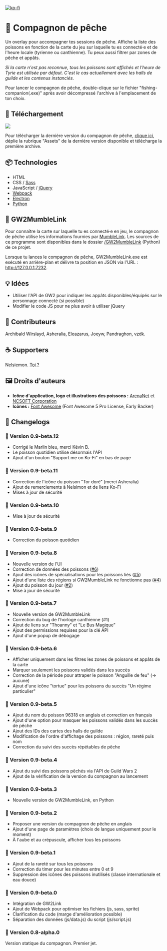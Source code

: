 [![ko-fi](https://ko-fi.com/img/githubbutton_sm.svg)](https://ko-fi.com/thoanny)

# 🎣 Compagnon de pêche

Un overlay pour accompagner tes sessions de pêche. Affiche la liste des poissons en fonction de la carte du jeu sur laquelle tu es connecté·e et de l'heure locale (tyrienne ou canthienne). Tu peux aussi filtrer par zones de pêche et appâts.

*Si la carte n'est pas reconnue, tous les poissons sont affichés et l'heure de Tyrie est utilisée par défaut. C'est le cas actuellement avec les halls de guilde et les contenus instanciés.*

Pour lancer le compagnon de pêche, double-clique sur le fichier "fishing-companion(.exe)" après avoir décompressé l'archive à l'emplacement de ton choix.

## 💾 Téléchargement

[![](https://img.shields.io/github/downloads/thoanny/fishing-companion/total?style=for-the-badge)](https://github.com/thoanny/fishing-companion/releases)

Pour télécharger la dernière version du compagnon de pêche, [clique ici](https://github.com/thoanny/fishing-companion/releases), déplie la rubrique "Assets" de la dernière version disponible et télécharge la première archive.

## 📦 Technologies

* HTML
* CSS / [Sass](https://sass-lang.com/)
* JavaScript / [jQuery](https://jquery.com/)
* [Webpack](https://webpack.js.org/)
* [Electron](https://www.electronjs.org/)
* [Python](https://www.python.org/)

## 🐉 GW2MumbleLink

Pour connaître la carte sur laquelle tu es connecté·e en jeu, le compagnon de pêche utilise les informations fournies par [MumbleLink](https://wiki.guildwars2.com/wiki/API:MumbleLink). Les sources de ce programme sont disponibles dans le dossier [/GW2MumbleLink](https://github.com/thoanny/fishing-companion/tree/main/GW2MumbleLink) (Python) de ce projet.

Lorsque tu lances le compagnon de pêche, GW2MumbleLink.exe est exécuté en arrière-plan et délivre ta position en JSON via l'URL : http://127.0.0.1:7232.

## 💡 Idées

* Utiliser l'API de GW2 pour indiquer les appâts disponibles/équipés sur le personnage connecté (si possible)
* Modifier le code JS pour ne plus avoir à utiliser jQuery

## 💃 Contributeurs

Archibald Wirslayd, Asheralia, Eleazarus, Joeyw, Pandraghon, vzdk.

## ☕ Supporters

Nelsiemon. [Toi ?](https://ko-fi.com/thoanny)

## 🖼️ Droits d'auteurs

* **Icône d'application, logo et illustrations des poissons :** [ArenaNet](https://www.arena.net/) et [NCSOFT Corporation](https://ncsoft.com/)
* **Icônes :** [Font Awesome](https://fontawesome.com/) (Font Awesome 5 Pro License, Early Backer)

## 📝 Changelogs

### 🔹 Version 0.9-beta.12

* Corrigé le Marlin bleu, merci Kévin B.
* Le poisson quotidien utilise désormais l'API
* Ajout d'un bouton "Support me on Ko-Fi" en bas de page

### 🔹 Version 0.9-beta.11

* Correction de l'icône du poisson "Tor doré" (merci Asheralia)
* Ajout de remerciements à Nelsimon et de liens Ko-Fi
* Mises à jour de sécurité

### 🔹 Version 0.9-beta.10

* Mise à jour de sécurité

### 🔹 Version 0.9-beta.9

* Correction du poisson quotidien

### 🔹 Version 0.9-beta.8

* Nouvelle version de l'UI
* Correction de données des poissons ([#6](https://github.com/thoanny/fishing-companion/issues/6))
* Ajout des icônes de spécialisations pour les poissons liés ([#5](https://github.com/thoanny/fishing-companion/issues/5))
* Ajout d'une liste des régions si GW2MumbleLink ne fonctionne pas ([#4](https://github.com/thoanny/fishing-companion/issues/4))
* Ajout du poisson du jour ([#2](https://github.com/thoanny/fishing-companion/issues/2))
* Mise à jour de sécurité

### 🔹 Version 0.9-beta.7

* Nouvelle version de GW2MumbleLink
* Correction du bug de l'horloge canthienne (#1)
* Ajout de liens sur "Thoanny" et "Le Bus Magique"
* Ajout des permissions requises pour la clé API
* Ajout d'une popup de débogage

### 🔹 Version 0.9-beta.6

* Afficher uniquement dans les filtres les zones de poissons et appâts de la carte
* Marquer seulement les poissons validés dans les succès
* Correction de la période pour attraper le poisson "Anguille de feu" (-> aucune)
* Ajout d'une icône "tortue" pour les poissons du succès "Un régime particulier"

### 🔹 Version 0.9-beta.5

* Ajout du nom du poisson 96318 en anglais et correction en français
* Ajout d'une option pour masquer les poissons validés dans les succès de pêche
* Ajout des IDs des cartes des halls de guilde
* Modification de l'ordre d'affichage des poissons : région, rareté puis nom
* Correction du suivi des succès répétables de pêche

### 🔹 Version 0.9-beta.4

* Ajout du suivi des poissons pêchés via l'API de Guild Wars 2
* Ajout de la vérification de la version du compagnon au lancement

### 🔹 Version 0.9-beta.3

* Nouvelle version de GW2MumbleLink, en Python

### 🔹 Version 0.9-beta.2

* Proposer une version du compagnon de pêche en anglais
* Ajout d'une page de paramètres (choix de langue uniquement pour le moment)
* À l'aube et au crépuscule, afficher tous les poissons

### 🔹 Version 0.9-beta.1

* Ajout de la rareté sur tous les poissons
* Correction du timer pour les minutes entre 0 et 9
* Suppression des icônes des poissons inutilisés (classe internationale et eau douce)

### 🔹 Version 0.9-beta.0

* Intégration de GW2Link
* Ajout de Webpack pour optimiser les fichiers (js, sass, sprite)
* Clarification du code (marge d'amélioration possible)
* Séparation des données (js/data.js) du script (js/script.js)

### 🔹 Version 0.8-alpha.0

Version statique du compagnon. Premier jet.
